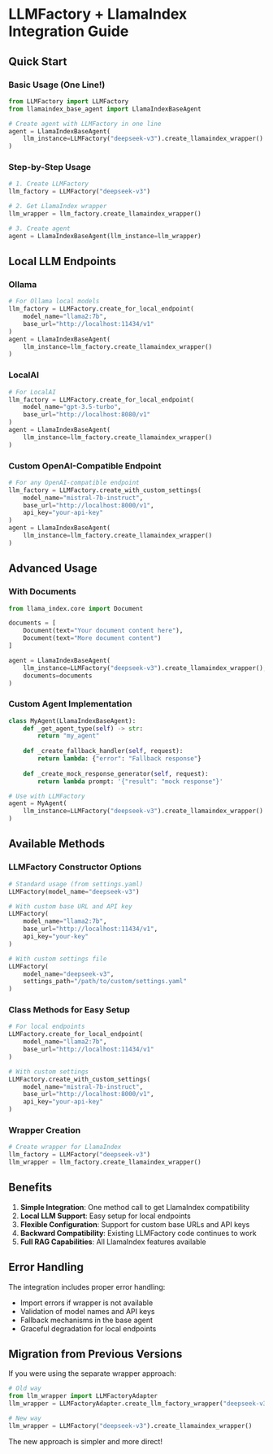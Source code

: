 # LLMFactory + LlamaIndex Integration Guide

## Quick Start

### Basic Usage (One Line!)
```python
from LLMFactory import LLMFactory
from llamaindex_base_agent import LlamaIndexBaseAgent

# Create agent with LLMFactory in one line
agent = LlamaIndexBaseAgent(
    llm_instance=LLMFactory("deepseek-v3").create_llamaindex_wrapper()
)
```

### Step-by-Step Usage
```python
# 1. Create LLMFactory
llm_factory = LLMFactory("deepseek-v3")

# 2. Get LlamaIndex wrapper
llm_wrapper = llm_factory.create_llamaindex_wrapper()

# 3. Create agent
agent = LlamaIndexBaseAgent(llm_instance=llm_wrapper)
```

## Local LLM Endpoints

### Ollama
```python
# For Ollama local models
llm_factory = LLMFactory.create_for_local_endpoint(
    model_name="llama2:7b",
    base_url="http://localhost:11434/v1"
)
agent = LlamaIndexBaseAgent(
    llm_instance=llm_factory.create_llamaindex_wrapper()
)
```

### LocalAI
```python
# For LocalAI
llm_factory = LLMFactory.create_for_local_endpoint(
    model_name="gpt-3.5-turbo",
    base_url="http://localhost:8080/v1"
)
agent = LlamaIndexBaseAgent(
    llm_instance=llm_factory.create_llamaindex_wrapper()
)
```

### Custom OpenAI-Compatible Endpoint
```python
# For any OpenAI-compatible endpoint
llm_factory = LLMFactory.create_with_custom_settings(
    model_name="mistral-7b-instruct",
    base_url="http://localhost:8000/v1",
    api_key="your-api-key"
)
agent = LlamaIndexBaseAgent(
    llm_instance=llm_factory.create_llamaindex_wrapper()
)
```

## Advanced Usage

### With Documents
```python
from llama_index.core import Document

documents = [
    Document(text="Your document content here"),
    Document(text="More document content")
]

agent = LlamaIndexBaseAgent(
    llm_instance=LLMFactory("deepseek-v3").create_llamaindex_wrapper(),
    documents=documents
)
```

### Custom Agent Implementation
```python
class MyAgent(LlamaIndexBaseAgent):
    def _get_agent_type(self) -> str:
        return "my_agent"
    
    def _create_fallback_handler(self, request):
        return lambda: {"error": "Fallback response"}
    
    def _create_mock_response_generator(self, request):
        return lambda prompt: '{"result": "mock response"}'

# Use with LLMFactory
agent = MyAgent(
    llm_instance=LLMFactory("deepseek-v3").create_llamaindex_wrapper()
)
```

## Available Methods

### LLMFactory Constructor Options
```python
# Standard usage (from settings.yaml)
LLMFactory(model_name="deepseek-v3")

# With custom base URL and API key
LLMFactory(
    model_name="llama2:7b",
    base_url="http://localhost:11434/v1",
    api_key="your-key"
)

# With custom settings file
LLMFactory(
    model_name="deepseek-v3",
    settings_path="/path/to/custom/settings.yaml"
)
```

### Class Methods for Easy Setup
```python
# For local endpoints
LLMFactory.create_for_local_endpoint(
    model_name="llama2:7b",
    base_url="http://localhost:11434/v1"
)

# With custom settings
LLMFactory.create_with_custom_settings(
    model_name="mistral-7b-instruct",
    base_url="http://localhost:8000/v1",
    api_key="your-api-key"
)
```

### Wrapper Creation
```python
# Create wrapper for LlamaIndex
llm_factory = LLMFactory("deepseek-v3")
llm_wrapper = llm_factory.create_llamaindex_wrapper()
```

## Benefits

1. **Simple Integration**: One method call to get LlamaIndex compatibility
2. **Local LLM Support**: Easy setup for local endpoints
3. **Flexible Configuration**: Support for custom base URLs and API keys
4. **Backward Compatibility**: Existing LLMFactory code continues to work
5. **Full RAG Capabilities**: All LlamaIndex features available

## Error Handling

The integration includes proper error handling:
- Import errors if wrapper is not available
- Validation of model names and API keys
- Fallback mechanisms in the base agent
- Graceful degradation for local endpoints

## Migration from Previous Versions

If you were using the separate wrapper approach:
```python
# Old way
from llm_wrapper import LLMFactoryAdapter
llm_wrapper = LLMFactoryAdapter.create_llm_factory_wrapper("deepseek-v3")

# New way
llm_wrapper = LLMFactory("deepseek-v3").create_llamaindex_wrapper()
```

The new approach is simpler and more direct! 
